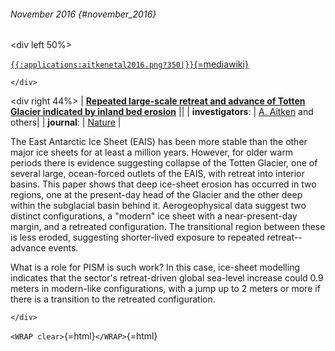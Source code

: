###### November 2016 {#november_2016}

\<div left 50%\>

[`{{:applications:aitkenetal2016.png?350|}}`{=mediawiki}](http://dx.doi.org/10.1038/nature17447)

```{=html}
</div>
```
\<div right 44%\> \| **[Repeated large-scale retreat and advance of
Totten Glacier indicated by inland bed
erosion](http://dx.doi.org/10.1038/nature17447)** \|\| \|
**investigators**: \| [A.
Aitken](https://www.researchgate.net/profile/Alan_Aitken) and
others\| \| **journal**: \|
[Nature](http://www.nature.com/nature) \|

The East Antarctic Ice Sheet (EAIS) has been more stable than the other
major ice sheets for at least a million years. However, for older warm
periods there is evidence suggesting collapse of the Totten Glacier, one
of several large, ocean-forced outlets of the EAIS, with retreat into
interior basins. This paper shows that deep ice-sheet erosion has
occurred in two regions, one at the present-day head of the Glacier and
the other deep within the subglacial basin behind it. Aerogeophysical
data suggest two distinct configurations, a \"modern\" ice sheet with a
near-present-day margin, and a retreated configuration. The transitional
region between these is less eroded, suggesting shorter-lived exposure
to repeated retreat--advance events.

What is a role for PISM is such work? In this case, ice-sheet modelling
indicates that the sector\'s retreat-driven global sea-level increase
could 0.9 meters in modern-like configurations, with a jump up to 2
meters or more if there is a transition to the retreated configuration.

```{=html}
</div>
```
`<WRAP clear>`{=html}`</WRAP>`{=html}
